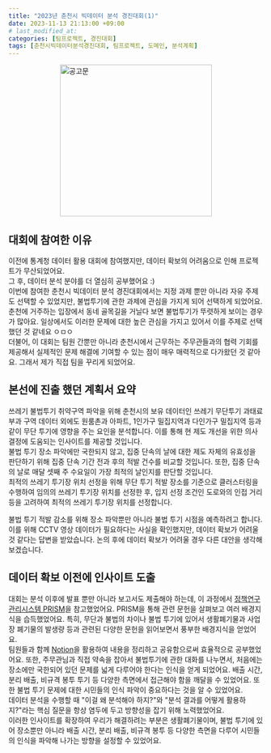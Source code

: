```yaml
---
title: "2023년 춘천시 빅데이터 분석 경진대회(1)"
date: 2023-11-13 21:13:00 +09:00 
# last_modified_at:
categories: [팀프로젝트, 경진대회]
tags: [춘천시빅데이터분석경진대회, 팀프로젝트, 도메인, 분석계획]
---
```


<img src='https://user-images.githubusercontent.com/126737931/282466550-f6c50dce-ebaf-4524-bb41-c63cb5d06c39.jpeg' alt="공고문" style="width: 300px; height: auto; display: block; margin: 0 auto;">

## 대회에 참여한 이유
이전에 통계청 데이터 활용 대회에 참여했지만, 데이터 확보의 어려움으로 인해 프로젝트가 무산되었어요.   
그 후, 데이터 분석 분야를 더 열심히 공부했어요 :)     
이번에 참여한 춘천시 빅데이터 분석 경진대회에서는 지정 과제 뿐만 아니라 자유 주제도 선택할 수 있었지만, 불법투기에 관한 과제에 관심을 가지게 되어 선택하게 되었어요.  
춘천에 거주하는 입장에서 동네 골목길을 거닐다 보면 불법투기가 뚜렷하게 보이는 경우가 많아요. 일상에서도 이러한 문제에 대한 높은 관심을 가지고 있어서 이를 주제로 선택했던 것 같네요 ㅇㅁㅇ   
더불어, 이 대회는 팀원 간뿐만 아니라 춘천시에서 근무하는 주무관들과의 협력 기회를 제공해서 실제적인 문제 해결에 기여할 수 있는 점이 매우 매력적으로 다가왔던 것 같아요. 그래서 제가 직접 팀을 꾸리게 되었어요.

## 본선에 진출 했던 계획서 요약
쓰레기 불법투기 취약구역 파악을 위해 춘천시의 보유 데이터인 쓰레기 무단투기 과태료 부과 구역 데이터 외에도 원룸촌과 아파트, 1인가구 밀집지역과 다인가구 밀집지역 등과 같이 무단 투기에 영향을 주는 요인을 분석합니다. 이를 통해 현 제도 개선을 위한 의사결정에 도움되는 인사이트를 제공할 것입니다.  
불법 투기 장소 파악에만 국한되지 않고, 집중 단속의 날에 대한 제도 자체의 유효성을 판단하기 위해 집중 단속 기간 전과 후의 적발 건수를 비교할 것입니다. 또한, 집중 단속의 날로 매달 셋째 주 수요일이 가장 최적의 날인지를 판단할 것입니다.  
최적의 쓰레기 투기장 위치 선정을 위해 무단 투기 적발 장소를 기준으로 클러스터링을 수행하여 임의의 쓰레기 투기장 위치를 선정한 후, 입지 선정 조건인 도로와의 인접 거리 등을 고려하여 최적의 쓰레기 투기장 위치를 선정합니다.  

불법 투기 적발 감소를 위해 장소 파악뿐만 아니라 불법 투기 시점을 예측하려고 합니다. 이를 위해 CCTV 영상 데이터가 필요하다는 사실을 확인했지만, 데이터 확보가 어려울 것 같다는 답변을 받았습니다. 논의 후에 데이터 확보가 어려울 경우 다른 대안을 생각해보겠습니다.  

## 데이터 확보 이전에 인사이트 도출
대회는 분석 이후에 발표 뿐만 아니라 보고서도 제출해야 하는데, 이 과정에서 [정책연구관리시스템 PRISM](https://www.prism.go.kr/homepage/)을 참고했었어요. PRISM을 통해 관련 문헌을 살펴보고 여러 배경지식을 습득했었어요. 특히, 무단과 불법의 차이나 불법 투기에 있어서 생활폐기물과 사업장 폐기물의 발생량 등과 관련된 다양한 문헌을 읽어보면서 풍부한 배경지식을 얻었어요.  
팀원들과 함께 [Notion](https://www.notion.so/ko-kr)을 활용하여 내용을 정리하고 공유함으로써 효율적으로 공부했었어요. 또한, 주무관님과 직접 약속을 잡아서 불법투기에 관한 대화를 나누면서, 처음에는 장소에만 국한되어 있던 문제를 넓게 다루어야 한다는 인식을 얻게 되었어요. 배출 시간, 분리 배출, 비규격 봉투 투기 등 다양한 측면에서 접근해야 함을 깨달을 수 있었어요. 또한 불법 투기 문제에 대한 시민들의 인식 파악이 중요하다는 것을 알 수 있었어요.   
데이터 분석을 수행할 때 "이걸 왜 분석해야 하지?"와 "분석 결과를 어떻게 활용하지?"라는 핵심 질문을 항상 염두에 두고 방향성을 잡기 위해 노력했었어요.  
이러한 인사이트를 확장하여 우리가 해결하려는 부분은 생활폐기물이며, 불법 투기에 있어 장소뿐만 아니라 배출 시간, 분리 배출, 비규격 봉투 등 다양한 측면을 다루어 시민들의 인식을 파악해 나가는 방향을 설정할 수 있었어요.  

